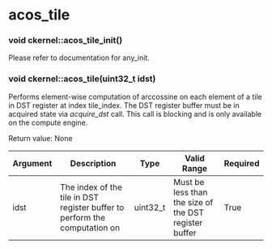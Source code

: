 # acos_tile

### void ckernel::acos_tile_init()

Please refer to documentation for any_init. 

### void ckernel::acos_tile(uint32_t idst)

Performs element-wise computation of arccossine on each element of a tile in DST register at index tile_index. The DST register buffer must be in acquired state via *acquire_dst* call. This call is blocking and is only available on the compute engine.

Return value: None

| Argument      | Description                                                                | Type      | Valid Range                                           | Required       |
|---------------|----------------------------------------------------------------------------|-----------|-------------------------------------------------------|----------------|
| idst          | The index of the tile in DST register buffer to perform the computation on | uint32_t  | Must be less than the size of the DST register buffer | True           |

